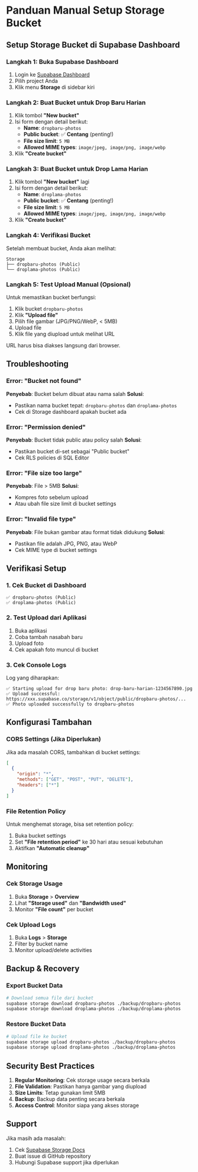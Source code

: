 # Panduan Manual Setup Storage Bucket

## Setup Storage Bucket di Supabase Dashboard

### Langkah 1: Buka Supabase Dashboard

1. Login ke [Supabase Dashboard](https://supabase.com/dashboard)
2. Pilih project Anda
3. Klik menu **Storage** di sidebar kiri

### Langkah 2: Buat Bucket untuk Drop Baru Harian

1. Klik tombol **"New bucket"**
2. Isi form dengan detail berikut:
   - **Name**: `dropbaru-photos`
   - **Public bucket**: ✅ **Centang** (penting!)
   - **File size limit**: `5 MB`
   - **Allowed MIME types**: `image/jpeg, image/png, image/webp`
3. Klik **"Create bucket"**

### Langkah 3: Buat Bucket untuk Drop Lama Harian

1. Klik tombol **"New bucket"** lagi
2. Isi form dengan detail berikut:
   - **Name**: `droplama-photos`
   - **Public bucket**: ✅ **Centang** (penting!)
   - **File size limit**: `5 MB`
   - **Allowed MIME types**: `image/jpeg, image/png, image/webp`
3. Klik **"Create bucket"**

### Langkah 4: Verifikasi Bucket

Setelah membuat bucket, Anda akan melihat:

```
Storage
├── dropbaru-photos (Public)
└── droplama-photos (Public)
```

### Langkah 5: Test Upload Manual (Opsional)

Untuk memastikan bucket berfungsi:

1. Klik bucket `dropbaru-photos`
2. Klik **"Upload file"**
3. Pilih file gambar (JPG/PNG/WebP, < 5MB)
4. Upload file
5. Klik file yang diupload untuk melihat URL

URL harus bisa diakses langsung dari browser.

## Troubleshooting

### Error: "Bucket not found"

**Penyebab**: Bucket belum dibuat atau nama salah
**Solusi**:

- Pastikan nama bucket tepat: `dropbaru-photos` dan `droplama-photos`
- Cek di Storage dashboard apakah bucket ada

### Error: "Permission denied"

**Penyebab**: Bucket tidak public atau policy salah
**Solusi**:

- Pastikan bucket di-set sebagai "Public bucket"
- Cek RLS policies di SQL Editor

### Error: "File size too large"

**Penyebab**: File > 5MB
**Solusi**:

- Kompres foto sebelum upload
- Atau ubah file size limit di bucket settings

### Error: "Invalid file type"

**Penyebab**: File bukan gambar atau format tidak didukung
**Solusi**:

- Pastikan file adalah JPG, PNG, atau WebP
- Cek MIME type di bucket settings

## Verifikasi Setup

### 1. Cek Bucket di Dashboard

```
✅ dropbaru-photos (Public)
✅ droplama-photos (Public)
```

### 2. Test Upload dari Aplikasi

1. Buka aplikasi
2. Coba tambah nasabah baru
3. Upload foto
4. Cek apakah foto muncul di bucket

### 3. Cek Console Logs

Log yang diharapkan:

```
✅ Starting upload for drop baru photo: drop-baru-harian-1234567890.jpg
✅ Upload successful: https://xxx.supabase.co/storage/v1/object/public/dropbaru-photos/...
✅ Photo uploaded successfully to dropbaru-photos
```

## Konfigurasi Tambahan

### CORS Settings (Jika Diperlukan)

Jika ada masalah CORS, tambahkan di bucket settings:

```json
[
  {
    "origin": "*",
    "methods": ["GET", "POST", "PUT", "DELETE"],
    "headers": ["*"]
  }
]
```

### File Retention Policy

Untuk menghemat storage, bisa set retention policy:

1. Buka bucket settings
2. Set **"File retention period"** ke 30 hari atau sesuai kebutuhan
3. Aktifkan **"Automatic cleanup"**

## Monitoring

### Cek Storage Usage

1. Buka **Storage** > **Overview**
2. Lihat **"Storage used"** dan **"Bandwidth used"**
3. Monitor **"File count"** per bucket

### Cek Upload Logs

1. Buka **Logs** > **Storage**
2. Filter by bucket name
3. Monitor upload/delete activities

## Backup & Recovery

### Export Bucket Data

```bash
# Download semua file dari bucket
supabase storage download dropbaru-photos ./backup/dropbaru-photos
supabase storage download droplama-photos ./backup/droplama-photos
```

### Restore Bucket Data

```bash
# Upload file ke bucket
supabase storage upload dropbaru-photos ./backup/dropbaru-photos
supabase storage upload droplama-photos ./backup/droplama-photos
```

## Security Best Practices

1. **Regular Monitoring**: Cek storage usage secara berkala
2. **File Validation**: Pastikan hanya gambar yang diupload
3. **Size Limits**: Tetap gunakan limit 5MB
4. **Backup**: Backup data penting secara berkala
5. **Access Control**: Monitor siapa yang akses storage

## Support

Jika masih ada masalah:

1. Cek [Supabase Storage Docs](https://supabase.com/docs/guides/storage)
2. Buat issue di GitHub repository
3. Hubungi Supabase support jika diperlukan
